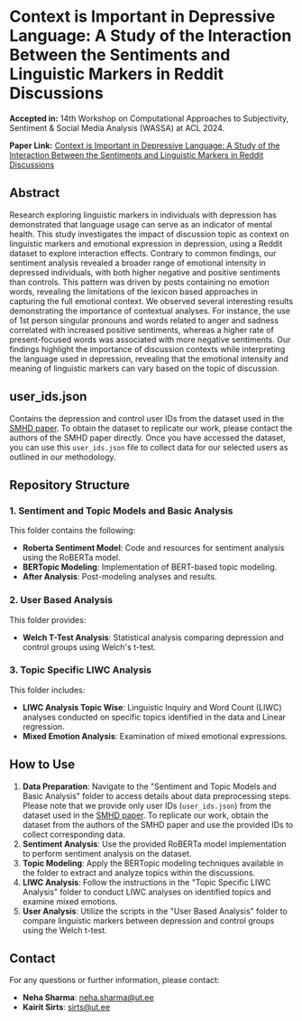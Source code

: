 # **Context is Important in Depressive Language: A Study of the Interaction Between the Sentiments and Linguistic Markers in Reddit Discussions**

**Accepted in:**
14th Workshop on Computational Approaches to Subjectivity, Sentiment & Social Media Analysis (WASSA) at ACL 2024.

**Paper Link:**
[Context is Important in Depressive Language: A Study of the Interaction Between the Sentiments and Linguistic Markers in Reddit Discussions](https://scholar.google.com/citations?view_op=view_citation&hl=en&user=zvQvpjIAAAAJ&citation_for_view=zvQvpjIAAAAJ:u-x6o8ySG0sC)

## **Abstract**
Research exploring linguistic markers in individuals with depression has demonstrated that language usage can serve as an indicator of mental health. This study investigates the impact of discussion topic as context on linguistic markers and emotional expression in depression, using a Reddit dataset to explore interaction effects. Contrary to common findings, our sentiment analysis revealed a broader range of emotional intensity in depressed individuals, with both higher negative and positive sentiments than controls. This pattern was driven by posts containing no emotion words, revealing the limitations of the lexicon based approaches in capturing the full emotional context. We observed several interesting results demonstrating the importance of contextual analyses. For instance, the use of 1st person singular pronouns and words related to anger and sadness correlated with increased positive sentiments, whereas a higher rate of present-focused words was associated with more negative sentiments. 
Our findings highlight the importance of discussion contexts while interpreting the language used in depression, revealing that the emotional intensity and meaning of linguistic markers can vary based on the topic of discussion. 


## **user_ids.json**
Contains the depression and control user IDs from the dataset used in the [SMHD paper](https://arxiv.org/abs/1806.05258). To obtain the dataset to replicate our work, please contact the authors of the SMHD paper directly. Once you have accessed the dataset, you can use this `user_ids.json` file to collect data for our selected users as outlined in our methodology.

## **Repository Structure**

### 1. **Sentiment and Topic Models and Basic Analysis**
This folder contains the following:

- **Roberta Sentiment Model**: Code and resources for sentiment analysis using the RoBERTa model.
- **BERTopic Modeling**: Implementation of BERT-based topic modeling.
- **After Analysis**: Post-modeling analyses and results.

### 2. **User Based Analysis**
This folder provides:

- **Welch T-Test Analysis**: Statistical analysis comparing depression and control groups using Welch's t-test.

### 3. **Topic Specific LIWC Analysis**
This folder includes:

- **LIWC Analysis Topic Wise**: Linguistic Inquiry and Word Count (LIWC) analyses conducted on specific topics identified in the data and Linear regression.
- **Mixed Emotion Analysis**: Examination of mixed emotional expressions.


## **How to Use**

1. **Data Preparation**: Navigate to the "Sentiment and Topic Models and Basic Analysis" folder to access details about data preprocessing steps. Please note that we provide only user IDs (`user_ids.json`) from the dataset used in the [SMHD paper](https://arxiv.org/abs/1806.05258). To replicate our work, obtain the dataset from the authors of the SMHD paper and use the provided IDs to collect corresponding data.
2. **Sentiment Analysis**: Use the provided RoBERTa model implementation to perform sentiment analysis on the dataset.
3. **Topic Modeling**: Apply the BERTopic modeling techniques available in the folder to extract and analyze topics within the discussions.
4. **LIWC Analysis**: Follow the instructions in the "Topic Specific LIWC Analysis" folder to conduct LIWC analyses on identified topics and examine mixed emotions.
5. **User Analysis**: Utilize the scripts in the "User Based Analysis" folder to compare linguistic markers between depression and control groups using the Welch t-test.

## **Contact**

For any questions or further information, please contact:

- **Neha Sharma**: [neha.sharma@ut.ee](mailto:neha.sharma@ut.ee)
- **Kairit Sirts**: [sirts@ut.ee](mailto:sirts@ut.ee)
